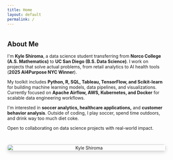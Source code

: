 ```yaml
---
title: Home
layout: default
permalink: /
---
```

<div class="section" style="display: flex; flex-wrap: wrap; gap: 30px; align-items: center;">
  <!-- Text column -->
  <div style="flex: 1; min-width: 300px;">
    <h2>About Me</h2>
    <p>
      I'm <strong>Kyle Shiroma</strong>, a data science student transferring from <strong>Norco College (A.S. Mathematics)</strong> 
      to <strong>UC San Diego (B.S. Data Science)</strong>. I work on projects that solve actual problems, from retail analytics to AI health tools 
      (<strong>2025 AI4Purpose NYC Winner</strong>).
    </p>
    <p>
      My toolkit includes <strong>Python, R, SQL, Tableau, TensorFlow, and Scikit-learn</strong> for building machine learning models, 
      data pipelines, and visualizations. Currently focused on <strong>Apache Airflow, AWS, Kubernetes, and Docker</strong> 
      for scalable data engineering workflows.
    </p>
    <p>
      I'm interested in <strong>soccer analytics, healthcare applications,</strong> and <strong>customer behavior analysis</strong>. 
      Outside of coding, I play soccer, spend time outdoors, and drink way too much diet coke.
    </p>
    <p>
      Open to collaborating on data science projects with real-world impact.
    </p>
  </div>
  
  <!-- Image column -->
  <div style="flex: 1; min-width: 300px; text-align: center;">
    <img 
      src="{{ site.baseurl }}/assets/img/IMG_0482.jpg" 
      alt="Kyle Shiroma" 
      style="width: 100%; height: auto; border-radius: 8px; box-shadow: 0 4px 12px rgba(0,0,0,0.15);" 
    >
  </div>
</div>
